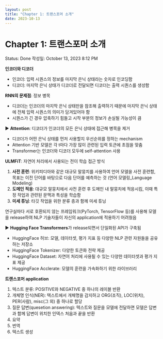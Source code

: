 ```yaml
---
layout: post
title: "Chapter 1: 트랜스포머 소개"
date: 2023-10-13
---
```



# Chapter 1: 트랜스포머 소개

Status: Done
작성일: October 13, 2023 8:12 PM

**인코더와 디코더**

- 인코더: 입력 시퀀스의 정보를 마지막 은닉 상태라는 숫자로 인코딩함
- 디코더: 마지막 은닉 상태가 디코더로 전달되면 디코더는 출력 시퀀스를 생성함

**RNN의 문제점**: 정보 병목

- 디코더는 인코더의 마지막 은닉 상태만을 참조해 출력하기 때문에 마지막 은닉 상태에 전체 입력 시퀀스의 의미가 담겨있어야 함
- 시퀀스가 긴 경우 압축하기 힘들고 시작 부분의 정보가 손실될 가능성이 큼

▶️ **Attention**: 디코더가 인코더의 모든 은닉 상태에 접근해 병목을 제거

- 디코더가 어떤 은닉 상태를 먼저 사용할지 우선순위를 정하는 mechanism
- Attention 기반 모델은 각 t마다 가장 많이 관련된 입력 토큰에 초점을 맞춤
- Transformer는 인코더와 디코더 모두에 self-attention 사용

**ULMFiT**: 자연어 처리에서 사용되는 전이 학습 접근 방식

1. **사전 훈련**: 위키피디아와 같은 대규모 말뭉치를 사용하여 언어 모델을 사전 훈련함, 목표는 이전 단어를 바탕으로 다음 단어를 예측하는 것 (언어 모델링_Language Modeling)
2. **도메인 적응**: 대규모 말뭉치에서 사전 훈련 후 도메인 내 말뭉치에 적응시킴, 이때 특정 작업과 관련된 문맥과 특성을 학습함
3. **미세 튜닝**: 타깃 작업을 위한 분류 층과 함께 미세 튜닝

연구실마다 서로 호환되지 않는 프레임워크(PyTorch, TensorFlow 등)를 사용해 모델을 release하여 NLP 기술자들이 자신의 application에 적용하기 어려웠음

▶️ **Hugging Face Transformers**가 release되면서 단일화된 API가 구축됨

- HuggingFace 허브: 모델, 데이터셋, 평가 지표 등 다양한 NLP 관련 자원들을 공유하는 저장소
- HuggingFace Tokenizer: 다양한 토큰화 전략 제공
- HuggingFace Dataset: 자연어 처리에 사용될 수 있는 다양한 데이터셋과 평가 지표 제공
- HuggingFace Acclerate: 모델의 훈련을 가속화하기 위한 라이브러리

**트랜스포머 application**

1. 텍스트 분류: POSITIVE와 NEGATIVE 중 하나의 레이블 반환
2. 개체명 인식(NER): 텍스트에서 개체명을 감지하고 ORG(조직), LOC(위치), PER(사람), misc(그 외) 중 하나로 할당
3. 질문 답변(quesetion answering): 텍스트와 질문을 모델에 전달하면 모델은 답변과 함께 답변이 위치한 인덱스 처음과 끝을 반환
4. 요약
5. 번역
6. 텍스트 생성
